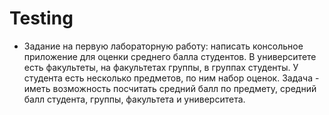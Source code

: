 # Testing
- Задание на первую лабораторную работу: написать консольное приложение для оценки среднего балла студентов. 
  В университете есть факультеты, на факультетах группы, в группах студенты. У студента есть несколько предметов, по ним набор оценок.
  Задача - иметь возможность посчитать средний балл по предмету, средний балл студента, группы, факультета и университета.
